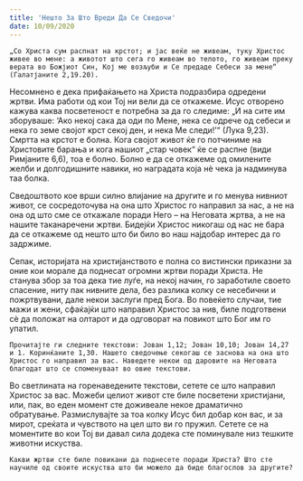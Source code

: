 ```yaml
---
title: 'Нешто За Што Вреди Да Се Сведочи'
date: 10/09/2020
---
```


`„Со Христа сум распнат на крстот; и јас веќе не живеам, туку Христос живее во мене: а животот што сега го живеам во телото, го живеам преку верата во Божјиот Син, Кој ме возљуби и Се предаде Себеси за мене“ (Галатјаните 2,19.20).`

Несомнено е дека прифаќањето на Христа подразбира одредени жртви. Има работи од кои Тој ни вели да се откажеме. Исус отворено кажува каква посветеност е потребна за да го следиме: „И на сите им зборуваше: ‘Ако некој сака да оди по Мене, нека се одрече од себеси и нека го земе својот крст секој ден, и нека Ме следи!’“ (Лука 9,23). Смртта на крстот е болна. Кога својот живот ќе го потчиниме на Христовите барања и кога нашиот „стар човек“ ќе се распне (види Римјаните 6,6), тоа е болно. Болно е да се откажеме од омилените желби и долгодишните навики, но наградата која нѐ чека ја надминува таа болка.

Сведоштвото кое врши силно влијание на другите и го менува нивниот живот, се сосредоточува на она што Христос го направил за нас, а не на она од што сме се откажале поради Него – на Неговата жртва, а не на нашите таканаречени жртви. Бидејќи Христос никогаш од нас не бара да се откажеме од нешто што би било во наш најдобар интерес да го задржиме.

Сепак, историјата на христијанството е полна со вистински приказни за оние кои морале да поднесат огромни жртви поради Христа. Не станува збор за тоа дека тие луѓе, на некој начин, го заработиле своето спасение, ниту пак нивните дела, без разлика колку се несебични и пожртвувани, дале некои заслуги пред Бога. Во повеќето случаи, тие мажи и жени, сфаќајќи што направил Христос за нив, биле подготвени сѐ да положат на олтарот и да одговорат на повикот што Бог им го упатил.

`Прочитајте ги следните текстови: Јован 1,12; Јован 10,10; Јован 14,27 и 1. Коринќаните 1,30. Нашето сведочење секогаш се заснова на она што Христос го направил за вас. Наведете некои од даровите на Неговата благодат што се споменуваат во овие текстови.`

Во светлината на горенаведените текстови, сетете се што направил Христос за вас. Можеби целиот живот сте биле посветени христијани, или, пак, во еден момент сте доживеале некое драматично обратување. Размислувајте за тоа колку Исус бил добар кон вас, и за мирот, среќата и чувството на цел што ви го пружил. Сетете се на моментите во кои Тој ви давал сила додека сте поминувале низ тешките животни искуства.

`Какви жртви сте биле повикани да поднесете поради Христа? Што сте научиле од своите искуства што би можело да биде благослов за другите?`